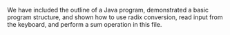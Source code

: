 We have included the outline of a Java program, demonstrated a basic program structure, and shown how to use radix conversion, read input from the keyboard, and perform a sum operation in this file.
